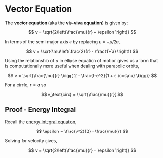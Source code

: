 #  Vector Equation

The **vector equation** (aka the **vis-viva equation**) is given by:

$$
v = \sqrt{2\left(\frac{\mu}{r} + \epsilon \right)}
$$

In terms of the semi-major axis $a$ by replacing $\epsilon = -\mu/2a$,

$$
v = \sqrt{\mu\left(\frac{2}{r} - \frac{1}{a} \right)}
$$

Using the relationship of $a$ in ellipse equation of motion gives us a form that is computationally more useful when dealing with  parabolic orbits,

$$
v = \sqrt{\frac{\mu}{r} \bigg( 2 - \frac{1-e^2}{1 + e \cos\nu} \bigg)}
$$

For a circle, $r=a$ so

$$
v_\text{circ} = \sqrt{\frac{\mu}{r}}
$$

## Proof - Energy Integral

Recall the [energy integral equation](#Specific_Mechanical_Energy),

$$
\epsilon = \frac{v^2}{2} - \frac{\mu}{r}
$$

Solving for velocity gives,

$$
v = \sqrt{2\left(\frac{\mu}{r} + \epsilon \right)}
$$